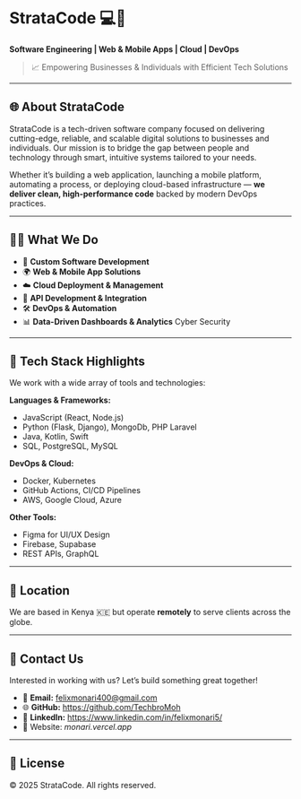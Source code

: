 # StrataCode 💻🚀  
**Software Engineering | Web & Mobile Apps | Cloud | DevOps**

> 📈 Empowering Businesses & Individuals with Efficient Tech Solutions

---

## 🌐 About StrataCode

StrataCode is a tech-driven software company focused on delivering cutting-edge, reliable, and scalable digital solutions to businesses and individuals. Our mission is to bridge the gap between people and technology through smart, intuitive systems tailored to your needs.

Whether it’s building a web application, launching a mobile platform, automating a process, or deploying cloud-based infrastructure — **we deliver clean, high-performance code** backed by modern DevOps practices.

---

## 👨‍💻 What We Do

- 🔧 **Custom Software Development**
- 🌍 **Web & Mobile App Solutions**
- ☁️ **Cloud Deployment & Management**
- 🔁 **API Development & Integration**
- 🛠 **DevOps & Automation**
- 📊 **Data-Driven Dashboards & Analytics**
       Cyber Security

---

## 💼 Tech Stack Highlights

We work with a wide array of tools and technologies:

**Languages & Frameworks:**  
- JavaScript (React, Node.js)  
- Python (Flask, Django), MongoDb, PHP Laravel  
- Java, Kotlin, Swift  
- SQL, PostgreSQL, MySQL  

**DevOps & Cloud:**  
- Docker, Kubernetes  
- GitHub Actions, CI/CD Pipelines  
- AWS, Google Cloud, Azure  

**Other Tools:**  
- Figma for UI/UX Design  
- Firebase, Supabase  
- REST APIs, GraphQL  

---

## 📍 Location

We are based in Kenya 🇰🇪 but operate **remotely** to serve clients across the globe.

---

## 📨 Contact Us

Interested in working with us? Let’s build something great together!

- 📩 **Email:** felixmonari400@gmail.com  
- 🌐 **GitHub:** https://github.com/TechbroMoh  
- 📱 **LinkedIn:** https://www.linkedin.com/in/felixmonari5/
- 🏢 Website: *monari.vercel.app*

---

## 🧾 License

© 2025 StrataCode. All rights reserved.
